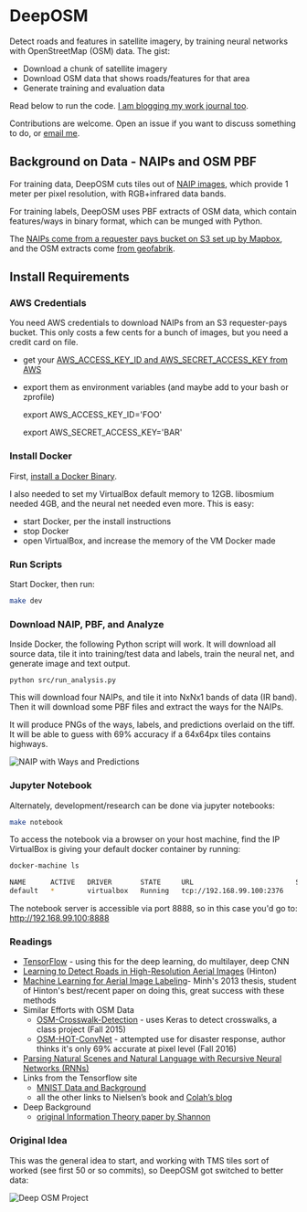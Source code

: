 # DeepOSM

Detect roads and features in satellite imagery, by training neural networks with OpenStreetMap (OSM) data. The gist:

* Download a chunk of satellite imagery
* Download OSM data that shows roads/features for that area
* Generate training and evaluation data

Read below to run the code. [I am blogging my work journal too](http://trailbehind.github.io/DeepOSM/). 

Contributions are welcome. Open an issue if you want to discuss something to do, or [email me](mailto:andrew@gaiagps.com).

## Background on Data - NAIPs and OSM PBF

For training data, DeepOSM cuts tiles out of [NAIP images](http://www.fsa.usda.gov/programs-and-services/aerial-photography/imagery-programs/naip-imagery/), which provide 1 meter per pixel resolution, with RGB+infrared data bands.

For training labels, DeepOSM uses PBF extracts of OSM data, which contain features/ways in binary format, which can be munged with Python.

The [NAIPs come from a requester pays bucket on S3 set up by Mapbox](http://www.slideshare.net/AmazonWebServices/open-data-innovation-building-on-open-data-sets-for-innovative-applications), and the OSM extracts come [from geofabrik](http://download.geofabrik.de/).

## Install Requirements

### AWS Credentials

You need AWS credentials to download NAIPs from an S3 requester-pays bucket. This only costs a few cents for a bunch of images, but you need a credit card on file.

 * get your [AWS_ACCESS_KEY_ID and AWS_SECRET_ACCESS_KEY from AWS](http://docs.aws.amazon.com/cli/latest/userguide/cli-chap-getting-started.html)

 * export them as environment variables (and maybe add to your bash or zprofile)

    export AWS_ACCESS_KEY_ID='FOO'

    export AWS_SECRET_ACCESS_KEY='BAR'

### Install Docker

First, [install a Docker Binary](https://docs.docker.com/engine/installation/).

I also needed to set my VirtualBox default memory to 12GB. libosmium needed 4GB, and the neural net needed even more. This is easy:

 * start Docker, per the install instructions
 * stop Docker
 * open VirtualBox, and increase the memory of the VM Docker made

### Run Scripts

Start Docker, then run:

```bash
make dev
```

### Download NAIP, PBF, and Analyze

Inside Docker, the following Python script will work. It will download all source data, tile it into training/test data and labels, train the neural net, and generate image and text output.

    python src/run_analysis.py

This will download four NAIPs, and tile it into NxNx1 bands of data (IR band). Then it will download some PBF files and extract the ways for the NAIPs.

It will produce PNGs of the ways, labels, and predictions overlaid on the tiff. It will be able to guess with 69% accuracy if a 64x64px tiles contains highways.

![NAIP with Ways and Predictions](https://pbs.twimg.com/media/Cg2F_tBUcAA-wHs.png)

### Jupyter Notebook

Alternately, development/research can be done via jupyter notebooks:

```bash
make notebook
```

To access the notebook via a browser on your host machine, find the IP VirtualBox is giving your default docker container by running:

```bash
docker-machine ls

NAME      ACTIVE   DRIVER       STATE     URL                         SWARM   DOCKER    ERRORS
default   *        virtualbox   Running   tcp://192.168.99.100:2376           v1.10.3
```

The notebook server is accessible via port 8888, so in this case you'd go to:
http://192.168.99.100:8888

### Readings

* [TensorFlow](https://www.tensorflow.org/) - using this for the deep learning, do multilayer, deep CNN
* [Learning to Detect Roads in High-Resolution Aerial
Images](http://citeseerx.ist.psu.edu/viewdoc/download?doi=10.1.1.232.1679&rep=rep1&type=pdf) (Hinton) 
* [Machine Learning for Aerial Image Labeling](https://www.cs.toronto.edu/~vmnih/docs/Mnih_Volodymyr_PhD_Thesis.pdf)- Minh's 2013 thesis, student of Hinton's
best/recent paper on doing this, great success with these methods
* Similar Efforts with OSM Data
    * [OSM-Crosswalk-Detection](https://github.com/geometalab/OSM-Crosswalk-Detection) - uses Keras to detect crosswalks, a class project (Fall 2015)
    * [OSM-HOT-ConvNet](https://github.com/larsroemheld/OSM-HOT-ConvNet) - attempted use for disaster response, author thinks it's only 69% accurate at pixel level (Fall 2016)
* [Parsing Natural Scenes and Natural Language
with Recursive Neural Networks (RNNs)](http://ai.stanford.edu/~ang/papers/icml11-ParsingWithRecursiveNeuralNetworks.pdf)
* Links from the Tensorflow site
    * [MNIST Data and Background](http://yann.lecun.com/exdb/mnist/)
    * all the other links to Nielsen’s book and [Colah’s blog](http://colah.github.io/posts/2015-08-Backprop/)
* Deep Background
    * [original Information Theory paper by Shannon](http://worrydream.com/refs/Shannon%20-%20A%20Mathematical%20Theory%20of%20Communication.pdf)

### Original Idea

This was the general idea to start, and working with TMS tiles sort of worked (see first 50 or so commits), so DeepOSM got switched to better data:

![Deep OSM Project](https://gaiagps.mybalsamiq.com/mockups/4278030.png?key=1e42f249214928d1fa7b17cf866401de0c2af867)